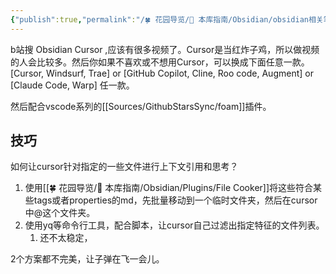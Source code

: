```yaml
---
{"publish":true,"permalink":"/🍀 花园导览/🧰 本库指南/Obsidian/obsidian相关笔记/如何使用Cursor管理Obsidian知识库.md","created":"2025-06-25","modified":"2025-07-28","cssclasses":""}
---
```



b站搜 Obsidian Cursor ,应该有很多视频了。Cursor是当红炸子鸡，所以做视频的人会比较多。然后你如果不喜欢或不想用Cursor，可以换成下面任意一款。[Cursor, Windsurf, Trae] or [GitHub Copilot, Cline, Roo code, Augment] or [Claude Code, Warp] 任一款。

然后配合vscode系列的[[Sources/GithubStarsSync/foam]]插件。

## 技巧

如何让cursor针对指定的一些文件进行上下文引用和思考？

1. 使用[[🍀 花园导览/🧰 本库指南/Obsidian/Plugins/File Cooker]]将这些符合某些tags或者properties的md，先批量移动到一个临时文件夹，然后在cursor中@这个文件夹。
2. 使用yq等命令行工具，配合脚本，让cursor自己过滤出指定特征的文件列表。
	1. 还不太稳定，

2个方案都不完美，让子弹在飞一会儿。

